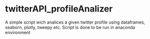 # twitterAPI_profileAnalizer
A simple script wich analices a given twitter profile using dataframes, seaborn, plotly, tweepy etc.
Script is done to be run in anaconda environment
